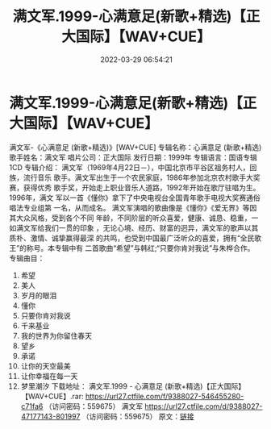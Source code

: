 ﻿---
title: 满文军.1999-心满意足(新歌+精选)【正大国际】【WAV+CUE】
date: 2022-03-29 06:54:21
categories: WAV车载音乐、镜像
tags: 国语流行
---
# 满文军.1999-心满意足(新歌+精选)【正大国际】【WAV+CUE】

满文军-《心满意足 (新歌+精选)》[WAV+CUE]
专辑名称：心满意足 (新歌+精选)
歌手姓名：满文军
唱片公司：正大国际
发行日期：1999年
专辑语言：国语专辑1CD
专辑介绍：
满文军（1969年4月22日－），中国北京市平谷区祖务村人，回族，流行音乐
歌手。满文军出生于一个农民家庭，1986年参加北京农村歌手大奖赛，获得优秀
歌手奖，开始走上职业音乐人道路，1992年开始在歌厅驻唱为生。1996年，满文
军以一首《懂你》拿下了中央电视台全国青年歌手电视大奖赛通俗唱法专业组第
一名，从而成名。
满文军演唱的歌曲像是《懂你》《爱无界》等因其大众风格，受到各个不同
年龄，不同阶层的听众喜爱，健康、诚恳、稳重，一如满文军给我们一贯的印象
，无论心境、经历、财富的迥异，满文军的歌声以其质朴、激情、诚挚赢得最深
的共鸣，也受到中国最广泛听众的喜爱，拥有“全民歌王”的称号。本专辑中有
二首歌曲“希望”与韩红;“只要你肯对我说”与朱桦合作。
专辑曲目：
01. 希望
02. 美人
03. 岁月的眼泪
04. 懂你
05. 只要你肯对我说
06. 千来基业
07. 我的世界为你留住春天
08. 望乡
09. 承诺
10. 让你的天空最美
11. 让你幸福在每一天
12. 梦里潮汐
下载地址：
满文军.1999 - 心满意足 (新歌+精选)【正大国际】【WAV+CUE】.rar: https://url27.ctfile.com/f/9388027-546455280-c71fa6
（访问密码：559675）
满文军
https://url27.ctfile.com/d/9388027-47177143-801997
（访问密码：559675）
原文：[链接](https://blog.sina.com.cn/s/blog_1647c7e7601030wfi.html)